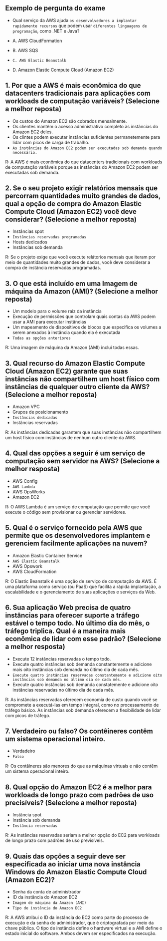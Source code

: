 ## Exemplo de pergunta do exame

- Qual serviço da AWS ajuda `os desenvolvedores a implantar rapidamente recursos` que podem usar `diferentes linguagens de programação`, como .NET e Java?

- A. AWS CloudFormation
- B. AWS SQS
- `C. AWS Elastic Beanstalk`
- D. Amazon Elastic Compute Cloud (Amazon EC2)

## 1. Por que a AWS é mais econômica do que datacenters tradicionais para aplicações com workloads de computação variáveis? (Selecione a melhor reposta)

- Os custos do Amazon EC2 são cobrados mensalmente.
- Os clientes mantêm o acesso administrativo completo às instâncias do Amazon EC2 deles.
- Os clintes podem executar instâncias suficientes permanetemente para lidar com picos de carga de trabalho.
- `As instâncias do Amazon EC2 podem ser executadas sob demanda quando necessário.`

R: A AWS é mais econômica do que datacenters tradicionais com workloads de computação variáveis porque as instâncias do Amazon EC2 podem ser executadas sob demanda.

## 2. Se o seu projeto exigir relatórios mensais que percorram quantidades muito grandes de dados, qual a opção de compra do Amazon Elastic Compute Cloud (Amazon EC2) você deve considerar? (Selecione a melhor reposta)

- Instâncias spot
- `Instâncias reservadas programadas`
- Hosts dedicados
- Instâncias sob demanda

R: Se o projeto exige que você execute relátorios mensais que iteram por meio de quantidades muito grandes de dados, você deve considerar a compra de instância reservadas programadas.

## 3. O que está incluído em uma Imagem de máquina da Amazon (AMI)? (Selecione a melhor reposta)

- Um modelo para o volume raiz da instância
- Execução de permissões que controlam quais contas da AWS podem usar a AMI para executar instâncias
- Um mapeamento de dispositivos de blocos que especifica os volumes a serem anexados à instância quando ela é executada
- `Todas as opções anteriores`

R: Uma imagem de máquina da Amazon (AMI) inclui todas essas.

## 3. Qual recurso do Amazon Elastic Compute Cloud (Amazon EC2) garante que suas instâncias não compartilhem um host físico com instâncias de qualquer outro cliente da AWS? (Selecione a melhor reposta)

- Amazon VPC
- Grupos de posicionamento
- `Instâncias dedicadas`
- Instâncias reservadas

R: As instâncias dedicadas garantem que suas instâncias não compartilhem um host físico com instâncias de nenhum outro cliente da AWS.

## 4. Qual das opções a seguir é um serviço de computação sem servidor na AWS? (Selecione a melhor resposta)

- AWS Config
- `AWS Lambda`
- AWS OpsWorks
- Amazon EC2

R: O AWS Lambda é um serviço de computação que permite que você execute o código sem provisionar ou gerenciar servidores.

## 5. Qual é o serviço fornecido pela AWS que permite que os desenvolvedores implantem e gerenciem facilmente aplicações na nuvem?

- Amazon Elastic Container Service
- `AWS Elastic Beanstalk`
- AWS Opswork
- AWS CloudFormation 

R: O Elastic Beanstalk é uma opção de serviço de computação da AWS. É uma plataforma como serviço (ou PaaS) que facilita a rápida implantação, a escalabilidade e o gerenciamento de suas aplicações e serviços da Web.

## 6. Sua aplicação Web precisa de quatro instâncias para oferecer suporte a tráfego estável o tempo todo. No último dia do mês, o tráfego triplica. Qual é a maneira mais econômica de lidar com esse padrão? (Selecione a melhor resposta)

- Execute 12 instâncias reservadas o tempo todo.
- Execute quatro instâncias sob demanda constantemente e adicione mais oito instâncias sob demanda no último dia de cada mês.
- `Execute quatro instâncias reservadas constantemente e adicione oito instâncias sob demanda no último dia de cada mês.`
- Execute quatro instâncias sob demanda constatemente e adicione oito instâncias reservadas no último dia de cada mês.

R: As instâncias reservadas oferecem economia de custo quando você se compromete a executá-las em tempo integral, como no processamento de tráfego básico. As instâncias sob demanda oferecem a flexibilidade de lidar com picos de tráfego.

## 7. Verdadeiro ou falso? Os contêineres contêm um sistema operacional inteiro.

- Verdadeiro
- `Falso`

R: Os contâineres são menores do que as máquinas virtuais e não contêm um sistema operacional inteiro.

## 8. Qual opção do Amazon EC2 é a melhor para workloads de longo prazo com padrões de uso precisíveis? (Selecione a melhor reposta)

- Instância spot
- Instância sob demanda
- `Instância reservadas`

R: As instâncias reservadas seriam a melhor opção do EC2 para workloads de longo prazo com padrões de uso previsíveis.

## 9. Quais das opções a seguir deve ser especificada ao iniciar uma nova instância Windows do Amazon Elastic Compute Cloud (Amazon EC2)?

- Senha da conta de administrador
- ID da instância do Amazon EC2
- `Imagem de máquina da Amazon (AMI)`
- `Tipo de instância do Amazon EC2`

R: A AWS atribui o ID da instância do EC2 como parte do processo de execução e da senha do administrador, que é criptografada por meio da chave pública. O tipo de instância define o hardware virtual e a AMI define o estado inicial do software. Ambos devem ser especificados na execução.
